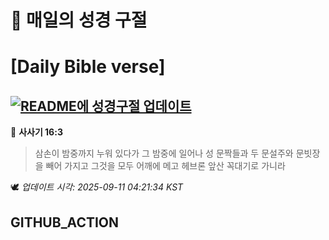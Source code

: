 # 🙏 매일의 성경 구절
# [Daily Bible verse]
## [![README에 성경구절 업데이트](https://github.com/DONGSUKA/first_test/actions/workflows/update-readme-bible.yml/badge.svg)](https://github.com/DONGSUKA/first_test/actions/workflows/update-readme-bible.yml)
<!-- START_BIBLE_VERSE -->
📖 **사사기 16:3**
> 삼손이 밤중까지 누워 있다가 그 밤중에 일어나 성 문짝들과 두 문설주와 문빗장을 빼어 가지고 그것을 모두 어깨에 메고 헤브론 앞산 꼭대기로 가니라

🕊️ _업데이트 시각: 2025-09-11 04:21:34 KST_
  <!-- END_BIBLE_VERSE -->
## GITHUB_ACTION
